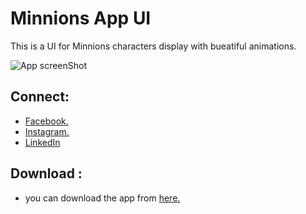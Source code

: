 # Minnions App UI

This is a UI for Minnions characters display with bueatiful animations.

![App screenShot](https://i.imgur.com/mqV18Pk.jpg)

## Connect:

- [Facebook.](https://www.facebook.com/sourav.ojha.904)
- [Instagram.](https://www.instagram.com/_ghost_wheel_/)
- [LinkedIn](https://www.linkedin.com/in/sourav-kumar-ojha-82ba81195/)

## Download :

- you can download the app from [here.](https://bughunter-99.github.io/MinnionsAppUI-Flutter/.)
